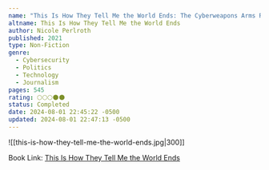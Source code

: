 ```yaml
---
name: "This Is How They Tell Me the World Ends: The Cyberweapons Arms Race"
altname: This Is How They Tell Me the World Ends
author: Nicole Perlroth
published: 2021
type: Non-Fiction
genre:
  - Cybersecurity
  - Politics
  - Technology
  - Journalism
pages: 545
rating: 🌕🌕🌕🌑🌑
status: Completed
date: 2024-08-01 22:45:22 -0500
updated: 2024-08-01 22:47:13 -0500
---
```


![[this-is-how-they-tell-me-the-world-ends.jpg|300]]

Book Link: [This Is How They Tell Me the World Ends](https://www.goodreads.com/book/show/49247043-this-is-how-they-tell-me-the-world-ends)
